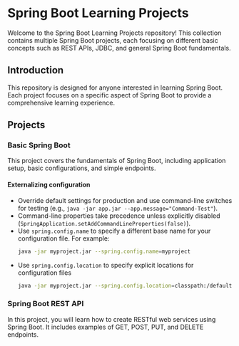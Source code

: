 # Spring Boot Learning Projects

Welcome to the Spring Boot Learning Projects repository! This collection contains multiple Spring Boot projects, each focusing on different basic concepts such as REST APIs, JDBC, and general Spring Boot fundamentals.

## Introduction

This repository is designed for anyone interested in learning Spring Boot. Each project focuses on a specific aspect of Spring Boot to provide a comprehensive learning experience.

## Projects
### Basic Spring Boot

This project covers the fundamentals of Spring Boot, including application setup, basic configurations, and simple endpoints.
#### Externalizing configuration
- Override default settings for production and use command-line switches for testing (e.g., `java -jar app.jar --app.message="Command-Test"`).
- Command-line properties take precedence unless explicitly disabled (`SpringApplication.setAddCommandLineProperties(false)`).
- Use `spring.config.name` to specify a different base name for your configuration file. For example:
  ```bash
  java -jar myproject.jar --spring.config.name=myproject
- Use `spring.config.location` to specify explicit locations for configuration files
  ```bash
  java -jar myproject.jar --spring.config.location=classpath:/default.properties,classpath:/override.properties

### Spring Boot REST API

In this project, you will learn how to create RESTful web services using Spring Boot. It includes examples of GET, POST, PUT, and DELETE endpoints.

